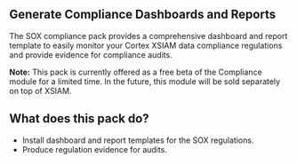 ## **Generate Compliance Dashboards and Reports**

The SOX compliance pack provides a comprehensive dashboard and report template to easily monitor your Cortex XSIAM data compliance regulations and provide evidence for compliance audits.

**Note:** This pack is currently offered as a free beta of the Compliance module for a limited time. In the future, this module will be sold separately on top of XSIAM.


## **What does this pack do?**

- Install dashboard and report templates for the SOX regulations.
- Produce regulation evidence for audits.
